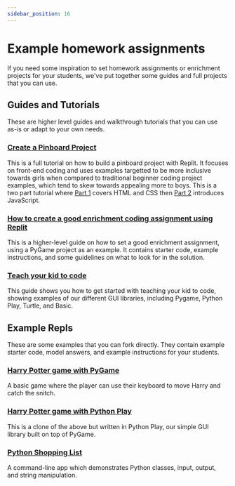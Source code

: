 ```yaml
---
sidebar_position: 16
---
```


# Example homework assignments

If you need some inspiration to set homework assignments or enrichment projects for your students, we've put together some guides and full projects that you can use.

## Guides and Tutorials

These are higher level guides and walkthrough tutorials that you can use as-is or adapt to your own needs.

### [Create a Pinboard Project](/tutorials/pinboard-project-part-1)

This is a full tutorial on how to build a pinboard project with Replit. It focuses on front-end coding and uses examples targetted to be more inclusive towards girls when compared to traditional beginner coding project examples, which tend to skew towards appealing more to boys. This is a two part tutorial where [Part 1](../tutorials/pinboard-project-part-1) covers HTML and CSS then [Part 2](../tutorials/pinboard-project-part-2) introduces JavaScript.

### [How to create a good enrichment coding assignment using Replit](/teams-edu/EnrichmentHomework)

This is a higher-level guide on how to set a good enrichment assignment, using a PyGame project as an example. It contains starter code, example instructions, and some guidelines on what to look for in the solution.

### [Teach your kid to code](/teams-edu/TeachYourKid)

This guide shows you how to get started with teaching your kid to code, showing examples of our different GUI libraries, including Pygame, Python Play, Turtle, and Basic.

## Example Repls

These are some examples that you can fork directly. They contain example starter code, model answers, and example instructions for your students.

### [Harry Potter game with PyGame]( https://replit.com/@ritza/PotterGame)

A basic game where the player can use their keyboard to move Harry and catch the snitch.

### [Harry Potter game with Python Play](https://replit.com/@ritza/PlayPotterGame)

This is a clone of the above but written in Python Play, our simple GUI library built on top of PyGame.

### [Python Shopping List](https://replit.com/@ritza/ShoppingList)

A command-line app which demonstrates Python classes, input, output, and string manipulation.
